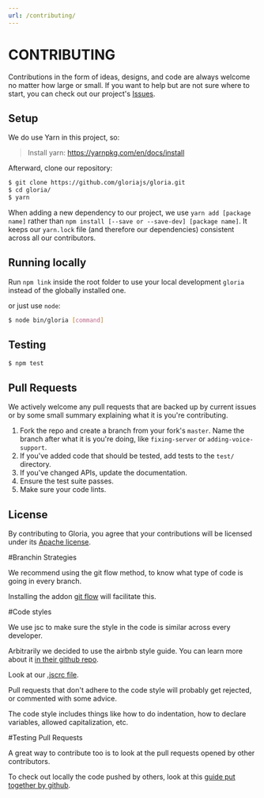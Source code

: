 ```yaml
---
url: /contributing/
---
```

# CONTRIBUTING

Contributions in the form of ideas, designs, and code are always welcome no matter how large or small. If you want to help but are not sure where to start, you can check out our project's [Issues](https://github.com/gloriajs/gloria/issues).

## Setup

We do use Yarn in this project, so:

> Install yarn: https://yarnpkg.com/en/docs/install

Afterward, clone our repository:

```sh
$ git clone https://github.com/gloriajs/gloria.git
$ cd gloria/
$ yarn
```

When adding a new dependency to our project, we use `yarn add [package name]` rather than `npm install [--save or --save-dev] [package name]`. It keeps our `yarn.lock` file (and therefore our dependencies) consistent across all our contributors.

## Running locally

Run `npm link` inside the root folder to use your local development `gloria` instead of the globally installed one.

or just use `node`:

```sh
$ node bin/gloria [command]
```

## Testing

```sh
$ npm test
```

## Pull Requests

We actively welcome any pull requests that are backed up by current issues or by some small summary explaining what it is you're contributing.

1. Fork the repo and create a branch from your fork's `master`. Name the branch after what it is you're doing, like `fixing-server` or `adding-voice-support`.
2. If you've added code that should be tested, add tests to the `test/` directory.
3. If you've changed APIs, update the documentation.
4. Ensure the test suite passes.
5. Make sure your code lints.

## License

By contributing to Gloria, you agree that your contributions will be licensed
under its [Apache license](LICENSE).

#Branchin Strategies

We recommend using the git flow method, to know what type of code is going in every branch.

Installing the addon [git flow](https://github.com/nvie/gitflow) will facilitate this.

#Code styles

We use jsc to make sure the style in the code is similar across every developer.

Arbitrarily we decided to use the airbnb style guide. You can learn more about it
[in their github repo](https://github.com/airbnb/javascript).

Look at our [.jscrc file](https://github.com/gloriajs/gloria/blob/master/.jscsrc).

Pull requests that don't adhere to the code style will probably get rejected, or commented with
some advice.

The code style includes things like how to do indentation, how to declare variables, allowed
capitalization, etc.

#Testing Pull Requests

A great way to contribute too is to look at the pull requests opened by other contributors.

To check out locally the code pushed by others, look at this
[guide put together by github](https://help.github.com/articles/checking-out-pull-requests-locally/).
